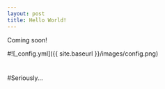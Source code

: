```yaml
---
layout: post
title: Hello World!
---
```


Coming soon!

#![_config.yml]({{ site.baseurl }}/images/config.png)
#
#Seriously...